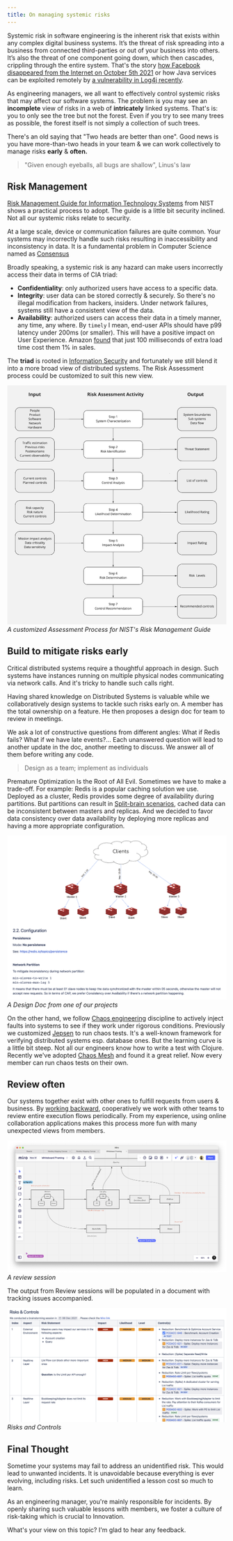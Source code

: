 ```yaml
---
title: On managing systemic risks
---
```


Systemic risk in software engineering is the inherent risk that exists within any complex digital business systems. It’s the threat of risk spreading into a business from connected third-parties or out of your business into others. It’s also the threat of one component going down, which then cascades, crippling through the entire system. That's the story [how Facebook disappeared from the Internet on October 5th 2021](https://blog.cloudflare.com/october-2021-facebook-outage/) or how Java services can be exploited remotely by [a vulnerability in Log4j recently](https://www.zdnet.com/article/log4j-zero-day-flaw-what-you-need-to-know-and-how-to-protect-yourself/).

As engineering managers, we all want to effectively control systemic risks that may affect our software systems. The problem is you may see an **incomplete** view of risks in a web of **intricately** linked systems. That's is: you to only see the tree but not the forest. Even if you try to see many trees as possible, the forest itself is not simply a collection of such trees. 

There's an old saying that "Two heads are better than one". Good news is you have more-than-two heads in your team & we can work collectively to manage risks **early** & **often.**

> "Given enough eyeballs, all bugs are shallow", Linus's law

## Risk Management

[Risk Management Guide for Information Technology Systems](https://www.nist.gov/publications/risk-management-guide-information-technology-systems) from NIST shows a practical process to adopt. The guide is a little bit security inclined. Not all our systemic risks relate to security.

At a large scale, device or communication failures are quite common. Your systems may incorrectly handle such risks resulting in inaccessibility and inconsistency in data. It is a fundamental problem in Computer Science named as [Consensus](https://en.wikipedia.org/wiki/Consensus_(computer_science))

Broadly speaking, a systemic risk is any hazard can make users incorrectly access their data in terms of CIA triad: 

- **Confidentiality**: only authorized users have access to a specific data.
- **Integrity**: user data can be stored correctly & securely. So there's no illegal modification from hackers, insiders. Under network failures, systems still have a consistent view of the data.
- **Availability**: authorized users can access their data in a timely manner, any time, any where. By `timely` I mean, end-user APIs should have p99 latency under 200ms (or smaller). This will have a positive impact on User Experience. Amazon [found](http://blog.gigaspaces.com/amazon-found-every-100ms-of-latency-cost-them-1-in-sales/) that just 100 milliseconds of extra load time cost them 1% in sales.

The **triad** is rooted in [Information Security](https://en.wikipedia.org/wiki/Information_security) and fortunately we still blend it into a more broad view of distributed systems.  The Risk Assessment process could be customized to suit this new view.

![](/img/risk-management/risk-assessment-process.png)
*A customized Assessment Process for NIST's Risk Management Guide*


## Build to mitigate risks **early**

Critical distributed systems require a thoughtful approach in design. Such systems have instances running on multiple physical nodes communicating via network calls. And it's tricky to handle such calls right.

Having shared knowledge on Distributed Systems is valuable while we collaboratively design systems to tackle such risks early on.  A member has the total ownership on a feature. He then proposes a design doc for team to review in meetings. 

We ask a lot of constructive questions from different angles: What if Redis fails? What if we have late events?... Each unanswered question will lead to another update in the doc, another meeting to discuss. We answer all of them before writing any code.

> Design as a team; implement as individuals

Premature Optimization Is the Root of All Evil. Sometimes we have to make a trade-off. For example: Redis is a popular caching solution we use. Deployed as a cluster, Redis provides some degree of availability during partitions. But partitions can result in [Split-brain scenarios](https://redis.io/topics/cluster-spec), cached data can be inconsistent between masters and replicas. And we decided to favor data consistency over data availability by deploying more replicas and having a more appropriate configuration.

![ A Design Doc from one of our projects](/img/risk-management/design-doc.png)
*A Design Doc from one of our projects*

On the other hand, we follow [Chaos engineering](https://en.wikipedia.org/wiki/Chaos_engineering) discipline to actively inject faults into systems to see if they work under rigorous conditions. Previously we customized [Jepsen](https://github.com/jepsen-io/jepsen) to run chaos tests. It's a well-known framework for verifying distributed systems esp. database ones. But the learning curve is a little bit steep. Not all our engineers know how to write a test with Clojure. Recently we've adopted [Chaos Mesh](https://chaos-mesh.org/) and found it a great relief. Now every member can run chaos tests on their own.

## Review **often**

Our systems together exist with other ones to fulfill requests from users & business. By [working backward](https://www.workingbackwards.com/), cooperatively we work with other teams to review entire execution flows periodically. From my experience, using online collaboration applications makes this process more fun with many unexpected views from members.

![A review session](/img/risk-management/risk-brainstorming.png)
*A review session*

The output from Review sessions will be populated in a document with tracking issues accompanied.

![Risks and Controls](/img/risk-management/risks-controls.png)
*Risks and Controls*

## Final Thought

Sometime your systems may fail to address an unidentified risk. This would lead to unwanted incidents. It is unavoidable because everything is ever evolving, including risks. Let such unidentified a lesson cost so much to learn. 

As an engineering manager, you're mainly responsible for incidents. By openly sharing such valuable lessons with members, we foster a culture of risk-taking which is crucial to Innovation.

What's your view on this topic? I'm glad to hear any feedback.